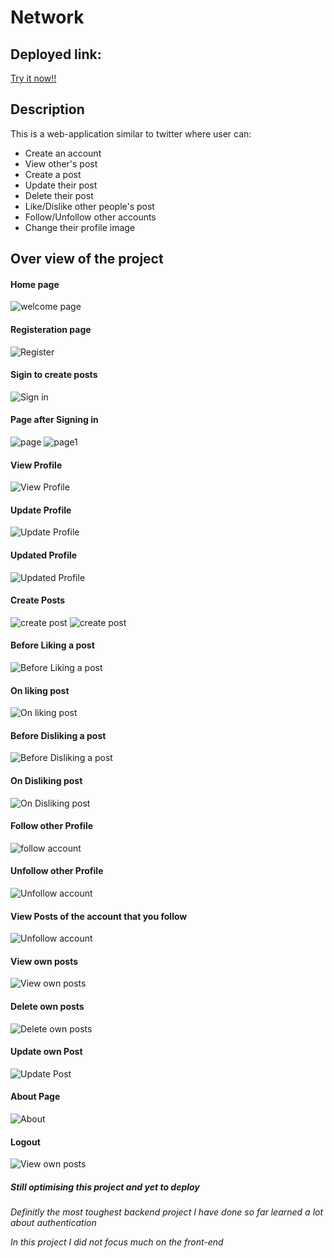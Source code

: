 # Network

## Deployed link:
[Try it now!!](https://anishanetwork.herokuapp.com/)


## Description
This is a web-application similar to twitter where user can:

- Create an account
- View other's post
- Create a post
- Update their post
- Delete their post
- Like/Dislike other people's post
- Follow/Unfollow other accounts
- Change their profile image

## Over view of the project

#### Home page
![welcome page](https://raw.githubusercontent.com/anishashruti/Network/main/ss/welcome.PNG)

#### Registeration page
![Register](https://github.com/anishashruti/Network/blob/main/ss/register.PNG)

#### Sigin to create posts
![Sign in](https://github.com/anishashruti/Network/blob/main/ss/signup.PNG)

#### Page after Signing in
![page](https://github.com/anishashruti/Network/blob/main/ss/welcome1.PNG)
![page1](https://github.com/anishashruti/Network/blob/main/ss/welcome2.PNG)

#### View Profile
![View Profile](https://github.com/anishashruti/Network/blob/main/ss/profile.PNG)

#### Update Profile
![Update Profile](https://github.com/anishashruti/Network/blob/main/ss/update%20profile.PNG)

#### Updated Profile
![Updated Profile](https://github.com/anishashruti/Network/blob/main/ss/update%20profile1.PNG)

#### Create Posts
![create post](https://github.com/anishashruti/Network/blob/main/ss/create%20post.PNG)
![create post](https://github.com/anishashruti/Network/blob/main/ss/view%20post.PNG)

#### Before Liking a post
![Before Liking a post](https://github.com/anishashruti/Network/blob/main/ss/like1.PNG)

#### On liking post
![On liking post](https://github.com/anishashruti/Network/blob/main/ss/like2.PNG)

#### Before Disliking a post
![Before Disliking a post](https://github.com/anishashruti/Network/blob/main/ss/dislike2.PNG)

#### On Disliking post
![On Disliking post](https://github.com/anishashruti/Network/blob/main/ss/dislike1.PNG)

#### Follow other Profile
![follow account](https://github.com/anishashruti/Network/blob/main/ss/follow.PNG)

#### Unfollow other Profile
![Unfollow account](https://github.com/anishashruti/Network/blob/main/ss/unfollow.PNG)

#### View Posts of the account that you follow
![Unfollow account](https://github.com/anishashruti/Network/blob/main/ss/followers%20post.PNG)

#### View own posts
![View own posts](https://github.com/anishashruti/Network/blob/main/ss/view%20post%20by%20user.PNG)

#### Delete own posts
![Delete own posts](https://github.com/anishashruti/Network/blob/main/ss/delete%20post.PNG)

#### Update own Post
![Update Post](https://github.com/anishashruti/Network/blob/main/ss/update%20post.PNG)

#### About Page
![About](https://github.com/anishashruti/Network/blob/main/ss/about.PNG)

#### Logout
![View own posts](https://github.com/anishashruti/Network/blob/main/ss/logout.PNG)

##### Still optimising this project and yet to deploy

_Definitly the most toughest backend project I have done so far learned a lot about authentication_

_In this project I did not focus much on the front-end_
